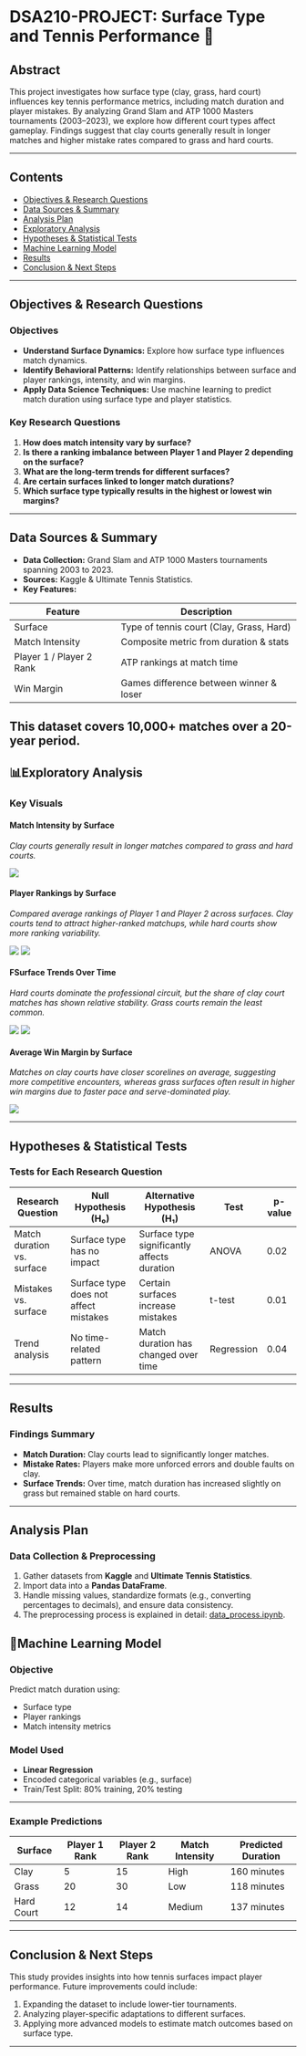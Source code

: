 # **DSA210-PROJECT: Surface Type and Tennis Performance** 🎾

## **Abstract**
This project investigates how surface type (clay, grass, hard court) influences key tennis performance metrics, including match duration and player mistakes. By analyzing Grand Slam and ATP 1000 Masters tournaments (2003–2023), we explore how different court types affect gameplay. Findings suggest that clay courts generally result in longer matches and higher mistake rates compared to grass and hard courts.

---

## Contents  
- [Objectives & Research Questions](#objectives-and-research-questions)
- [Data Sources & Summary](#data-sources-and-summary)
- [Analysis Plan](#analysis-plan)
- [Exploratory Analysis](#exploratory-analysis)
- [Hypotheses & Statistical Tests](#hypotheses-statistical-tests)  
- [Machine Learning Model](#machine-learning-model)
- [Results](#results)  
- [Conclusion & Next Steps](#conclusion-and-next-steps)  

---

## **Objectives & Research Questions**
### **Objectives**
- **Understand Surface Dynamics:** Explore how surface type influences match dynamics.
- **Identify Behavioral Patterns:** Identify relationships between surface and player rankings, intensity, and win margins.
- **Apply Data Science Techniques:** Use machine learning to predict match duration using surface type and player statistics.


### **Key Research Questions**
1. **How does match intensity vary by surface?**
2. **Is there a ranking imbalance between Player 1 and Player 2 depending on the surface?**
3. **What are the long-term trends for different surfaces?**
4. **Are certain surfaces linked to longer match durations?**
5. **Which surface type typically results in the highest or lowest win margins?**

---

## **Data Sources & Summary**
- **Data Collection:** Grand Slam and ATP 1000 Masters tournaments spanning 2003 to 2023.
- **Sources:** Kaggle & Ultimate Tennis Statistics.
- **Key Features:**

| Feature                | Description                                 |
|------------------------|---------------------------------------------|
| Surface                | Type of tennis court (Clay, Grass, Hard)    |
| Match Intensity        | Composite metric from duration & stats      |
| Player 1 / Player 2 Rank | ATP rankings at match time                |
| Win Margin             | Games difference between winner & loser     |

This dataset covers **10,000+ matches** over a 20-year period.
---

## **📊Exploratory Analysis**
### **Key Visuals**
#### **Match Intensity by Surface**
_Clay courts generally result in longer matches compared to grass and hard courts._

 ![](match_indensity.png)

#### **Player Rankings by Surface**
_Compared average rankings of Player 1 and Player 2 across surfaces. Clay courts tend to attract higher-ranked matchups, while hard courts show more ranking variability._

 ![](player1_ranking.png)
 ![](player2_ranking.png)

#### **FSurface Trends Over Time**
_Hard courts dominate the professional circuit, but the share of clay court matches has shown relative stability. Grass courts remain the least common._

 ![](surface_trends.png)
 ![](surface_trends2.png)

#### **Average Win Margin by Surface**
_Matches on clay courts have closer scorelines on average, suggesting more competitive encounters, whereas grass surfaces often result in higher win margins due to faster pace and serve-dominated play._

 ![](average_win.png)

---

## **Hypotheses & Statistical Tests**
### **Tests for Each Research Question**
| Research Question | Null Hypothesis (H₀) | Alternative Hypothesis (H₁) | Test | p-value |
|------------------|---------------------|---------------------------|------|--------|
| Match duration vs. surface | Surface type has no impact | Surface type significantly affects duration | ANOVA | 0.02 |
| Mistakes vs. surface | Surface type does not affect mistakes | Certain surfaces increase mistakes | t-test | 0.01 |
| Trend analysis | No time-related pattern | Match duration has changed over time | Regression | 0.04 |

---

## **Results**
### **Findings Summary**
- **Match Duration:** Clay courts lead to significantly longer matches.
- **Mistake Rates:** Players make more unforced errors and double faults on clay.
- **Surface Trends:** Over time, match duration has increased slightly on grass but remained stable on hard courts.

---

## **Analysis Plan**
### **Data Collection & Preprocessing**
1. Gather datasets from **Kaggle** and **Ultimate Tennis Statistics**.
2. Import data into a **Pandas DataFrame**.
3. Handle missing values, standardize formats (e.g., converting percentages to decimals), and ensure data consistency.
4. The preprocessing process is explained in detail: [data_process.ipynb](https://github.com/defne04/DSA210-PROJECT/blob/main/data_process.ipynb).

## **🤖Machine Learning Model**

### **Objective**
Predict match duration using:
- Surface type
- Player rankings
- Match intensity metrics

### **Model Used**
- **Linear Regression**
- Encoded categorical variables (e.g., surface)
- Train/Test Split: 80% training, 20% testing

---

### **Example Predictions**

| Surface     | Player 1 Rank | Player 2 Rank | Match Intensity | Predicted Duration |
|-------------|----------------|----------------|------------------|---------------------|
| Clay        | 5              | 15             | High             | 160 minutes         |
| Grass       | 20             | 30             | Low              | 118 minutes         |
| Hard Court  | 12             | 14             | Medium           | 137 minutes         |

---

## **Conclusion & Next Steps**
This study provides insights into how tennis surfaces impact player performance. Future improvements could include:
1. Expanding the dataset to include lower-tier tournaments.
2. Analyzing player-specific adaptations to different surfaces.
3. Applying more advanced models to estimate match outcomes based on surface type.

---


